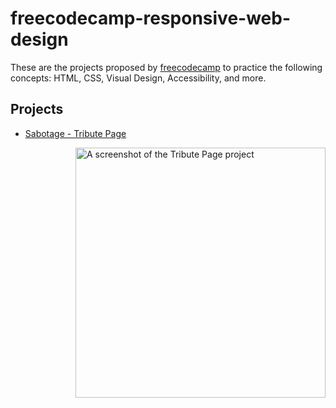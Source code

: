 # freecodecamp-responsive-web-design

These are the projects proposed by [freecodecamp](https://www.freecodecamp.org/learn/responsive-web-design/#responsive-web-design-projects) to practice the following concepts: HTML, CSS, Visual Design, Accessibility, and more.

## Projects

* [Sabotage - Tribute Page]()

<img src="https://i.imgur.com/K9PBtBv.png" alt="A screenshot of the Tribute Page project" align="right" width="400px">
